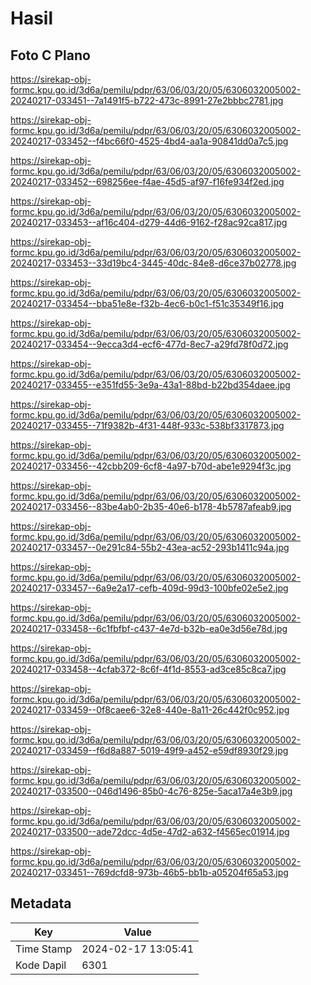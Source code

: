# Hasil

## Foto C Plano

https://sirekap-obj-formc.kpu.go.id/3d6a/pemilu/pdpr/63/06/03/20/05/6306032005002-20240217-033451--7a1491f5-b722-473c-8991-27e2bbbc2781.jpg

https://sirekap-obj-formc.kpu.go.id/3d6a/pemilu/pdpr/63/06/03/20/05/6306032005002-20240217-033452--f4bc66f0-4525-4bd4-aa1a-90841dd0a7c5.jpg

https://sirekap-obj-formc.kpu.go.id/3d6a/pemilu/pdpr/63/06/03/20/05/6306032005002-20240217-033452--698256ee-f4ae-45d5-af97-f16fe934f2ed.jpg

https://sirekap-obj-formc.kpu.go.id/3d6a/pemilu/pdpr/63/06/03/20/05/6306032005002-20240217-033453--af16c404-d279-44d6-9162-f28ac92ca817.jpg

https://sirekap-obj-formc.kpu.go.id/3d6a/pemilu/pdpr/63/06/03/20/05/6306032005002-20240217-033453--33d19bc4-3445-40dc-84e8-d6ce37b02778.jpg

https://sirekap-obj-formc.kpu.go.id/3d6a/pemilu/pdpr/63/06/03/20/05/6306032005002-20240217-033454--bba51e8e-f32b-4ec6-b0c1-f51c35349f16.jpg

https://sirekap-obj-formc.kpu.go.id/3d6a/pemilu/pdpr/63/06/03/20/05/6306032005002-20240217-033454--9ecca3d4-ecf6-477d-8ec7-a29fd78f0d72.jpg

https://sirekap-obj-formc.kpu.go.id/3d6a/pemilu/pdpr/63/06/03/20/05/6306032005002-20240217-033455--e351fd55-3e9a-43a1-88bd-b22bd354daee.jpg

https://sirekap-obj-formc.kpu.go.id/3d6a/pemilu/pdpr/63/06/03/20/05/6306032005002-20240217-033455--71f9382b-4f31-448f-933c-538bf3317873.jpg

https://sirekap-obj-formc.kpu.go.id/3d6a/pemilu/pdpr/63/06/03/20/05/6306032005002-20240217-033456--42cbb209-6cf8-4a97-b70d-abe1e9294f3c.jpg

https://sirekap-obj-formc.kpu.go.id/3d6a/pemilu/pdpr/63/06/03/20/05/6306032005002-20240217-033456--83be4ab0-2b35-40e6-b178-4b5787afeab9.jpg

https://sirekap-obj-formc.kpu.go.id/3d6a/pemilu/pdpr/63/06/03/20/05/6306032005002-20240217-033457--0e291c84-55b2-43ea-ac52-293b1411c94a.jpg

https://sirekap-obj-formc.kpu.go.id/3d6a/pemilu/pdpr/63/06/03/20/05/6306032005002-20240217-033457--6a9e2a17-cefb-409d-99d3-100bfe02e5e2.jpg

https://sirekap-obj-formc.kpu.go.id/3d6a/pemilu/pdpr/63/06/03/20/05/6306032005002-20240217-033458--6c1fbfbf-c437-4e7d-b32b-ea0e3d56e78d.jpg

https://sirekap-obj-formc.kpu.go.id/3d6a/pemilu/pdpr/63/06/03/20/05/6306032005002-20240217-033458--4cfab372-8c6f-4f1d-8553-ad3ce85c8ca7.jpg

https://sirekap-obj-formc.kpu.go.id/3d6a/pemilu/pdpr/63/06/03/20/05/6306032005002-20240217-033459--0f8caee6-32e8-440e-8a11-26c442f0c952.jpg

https://sirekap-obj-formc.kpu.go.id/3d6a/pemilu/pdpr/63/06/03/20/05/6306032005002-20240217-033459--f6d8a887-5019-49f9-a452-e59df8930f29.jpg

https://sirekap-obj-formc.kpu.go.id/3d6a/pemilu/pdpr/63/06/03/20/05/6306032005002-20240217-033500--046d1496-85b0-4c76-825e-5aca17a4e3b9.jpg

https://sirekap-obj-formc.kpu.go.id/3d6a/pemilu/pdpr/63/06/03/20/05/6306032005002-20240217-033500--ade72dcc-4d5e-47d2-a632-f4565ec01914.jpg

https://sirekap-obj-formc.kpu.go.id/3d6a/pemilu/pdpr/63/06/03/20/05/6306032005002-20240217-033451--769dcfd8-973b-46b5-bb1b-a05204f65a53.jpg


## Metadata

| Key        | Value               |
| ---------- | ------------------- |
| Time Stamp | 2024-02-17 13:05:41 |
| Kode Dapil | 6301                |



